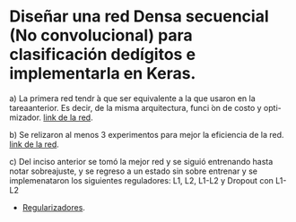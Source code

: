 # Diseñar una red Densa secuencial (No convolucional) para clasificación dedígitos e implementarla en Keras.
 a) La primera red tendr ́a que ser equivalente a la que usaron en la tareaanterior.  Es decir, de la misma arquitectura, funci ́on de costo y opti-mizador. [link de la red](https://github.com/Jeremy-22/RN/blob/main/Red_densa_con_keras/reddensa.ipynb).

 b) Se relizaron al menos 3 experimentos para mejor la eficiencia de la red. [link de la red](https://github.com/Jeremy-22/RN/blob/main/Red_densa_con_keras/reddensab.ipynb).

c) Del inciso anterior se tomó la mejor red y se siguió entrenando hasta notar sobreajuste, y se regreso a un estado sin sobre entrenar y se implemenataron los siguientes reguladores: L1, L2, L1-L2 y Dropout con L1-L2
  -  [Regularizadores](https://github.com/Jeremy-22/RN/blob/main/Red_densa_con_keras/reddensac.ipynb).